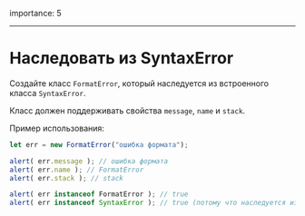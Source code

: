 importance: 5

---

# Наследовать из SyntaxError

Создайте класс `FormatError`, который наследуется из встроенного класса `SyntaxError`.

Класс должен поддерживать свойства `message`, `name` и `stack`.

Пример использования:

```js
let err = new FormatError("ошибка формата");

alert( err.message ); // ошибка формата
alert( err.name ); // FormatError
alert( err.stack ); // stack

alert( err instanceof FormatError ); // true
alert( err instanceof SyntaxError ); // true (потому что наследуется из SyntaxError)
```
